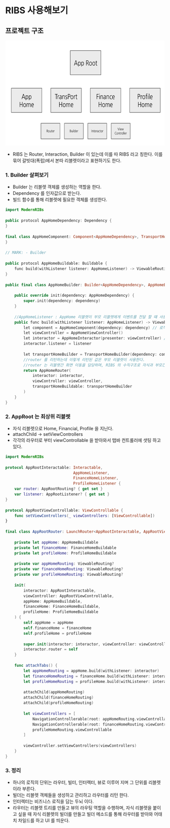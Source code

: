 # RIBS 사용해보기

## 프로젝트 구조

<img src = "https://github.com/HwangWoonChun/Study-AppArchitecture/blob/main/image/md04_01.png" width = 651 height = 331>

* RIBS 는 Router, Interaction, Builder 이 있는데 이를 따 RIBS 라고 칭한다. 이를 묶어 갈빗대(폭립)에서 본따 리블렛이라고 표현하기도 한다.
 
### 1. Builder 살펴보기
* Builder 는 리블렛 객체를 생성하는 역할을 한다.
* Dependency 를 인자값으로 받는다.
* 빌드 함수를 통해 리블렛에 필요한 객체를 생성한다.
```kotlin
import ModernRIBs

public protocol AppHomeDependency: Dependency {
}

final class AppHomeComponent: Component<AppHomeDependency>, TransportHomeDependency {
}

// MARK: - Builder

public protocol AppHomeBuildable: Buildable {
    func build(withListener listener: AppHomeListener) -> ViewableRouting
}

public final class AppHomeBuilder: Builder<AppHomeDependency>, AppHomeBuildable {
    
    public override init(dependency: AppHomeDependency) {
        super.init(dependency: dependency)
    }

    //AppHomeListener : AppHome 리블렛이 부모 리블렛에게 이벤트를 전달 할 떄 사용 한다.(단순 델리게이트 로직)
    public func build(withListener listener: AppHomeListener) -> ViewableRouting {
        let component = AppHomeComponent(dependency: dependency) // 로직 추가시 필요한 객체를 담는 바구니 역할
        let viewController = AppHomeViewController()
        let interactor = AppHomeInteractor(presenter: viewController) //비즈니스 로직이 들어가는 두뇌 역할
        interactor.listener = listener
        
        let transportHomeBuilder = TransportHomeBuilder(dependency: component)
        //router 를 리턴하는데 이렇게 리턴된 값은 부모 리블렛이 사용한다.
        //router 는 리블렛간 화면 이동을 담당하며, RIBS 의 수직구조로 자식과 부모간 리블렛을 뗏다 붙였다 할 수 있다.
        return AppHomeRouter(
            interactor: interactor,
            viewController: viewController,
            transportHomeBuildable: transportHomeBuilder
        )
    }
}
```

### 2. AppRoot 는 최상위 리블렛
* 자식 리블렛으로 Home, Financial, Profile 을 지닌다.
* attachChild -> setViewControllers
* 각각의 라우터로 부터 viewControllable 을 받아와서 탭바 컨트롤러에 샛팅 하고 있다.
```swift
import ModernRIBs

protocol AppRootInteractable: Interactable,
                              AppHomeListener,
                              FinanceHomeListener,
                              ProfileHomeListener {
    var router: AppRootRouting? { get set }
    var listener: AppRootListener? { get set }
}

protocol AppRootViewControllable: ViewControllable {
    func setViewControllers(_ viewControllers: [ViewControllable])
}

final class AppRootRouter: LaunchRouter<AppRootInteractable, AppRootViewControllable>, AppRootRouting {
    
    private let appHome: AppHomeBuildable
    private let financeHome: FinanceHomeBuildable
    private let profileHome: ProfileHomeBuildable
    
    private var appHomeRouting: ViewableRouting?
    private var financeHomeRouting: ViewableRouting?
    private var profileHomeRouting: ViewableRouting?
    
    init(
        interactor: AppRootInteractable,
        viewController: AppRootViewControllable,
        appHome: AppHomeBuildable,
        financeHome: FinanceHomeBuildable,
        profileHome: ProfileHomeBuildable
    ) {
        self.appHome = appHome
        self.financeHome = financeHome
        self.profileHome = profileHome
        
        super.init(interactor: interactor, viewController: viewController)
        interactor.router = self
    }
    
    func attachTabs() {
        let appHomeRouting = appHome.build(withListener: interactor)
        let financeHomeRouting = financeHome.build(withListener: interactor)
        let profileHomeRouting = profileHome.build(withListener: interactor)
        
        attachChild(appHomeRouting)
        attachChild(financeHomeRouting)
        attachChild(profileHomeRouting)
        
        let viewControllers = [
            NavigationControllerable(root: appHomeRouting.viewControllable),
            NavigationControllerable(root: financeHomeRouting.viewControllable),
            profileHomeRouting.viewControllable
        ]
        
        viewController.setViewControllers(viewControllers)
    }
}
```

### 3. 정리
* 하나의 로직의 단위는 라우터, 빌터, 인터렉터, 뷰로 이루어 지며 그 단위를 리블렛이라 부른다.
* 빌더는 리블렛 객체들을 생성하고 관리하고 라우터를 리턴 한다.
* 인터렉터는 비즈니스 로직을 담는 두뇌 이다.
* 라우터는 리블렛 트리를 만들고 뷰의 라우팅 역할을 수행하며, 자식 리블렛을 붙이고 싶을 때 자식 리블렛의 빌더를 만들고 빌더 메소드를 통해 라우터를 받아와 어태치 차일드를 하고 UI 를 띄운다.
